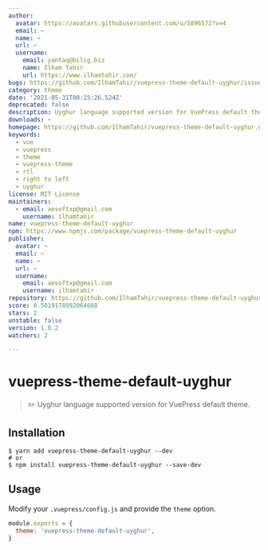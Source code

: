 ```yaml
---
author:
  avatar: https://avatars.githubusercontent.com/u/5896572?v=4
  email: ~
  name: ~
  url: ~
  username:
    email: yantaq@bilig.biz
    name: Ilham Tahir
    url: https://www.ilhamtahir.com/
bugs: https://github.com/IlhamTahir/vuepress-theme-default-uyghur/issues
category: theme
date: '2021-05-31T00:15:26.524Z'
deprecated: false
description: Uyghur language supported version for VuePress default theme v1.4.0
downloads: ~
homepage: https://github.com/IlhamTahir/vuepress-theme-default-uyghur.git#readme
keywords:
  - vue
  - vuepress
  - theme
  - vuepress-theme
  - rtl
  - right to left
  - uyghur
license: MIT License
maintainers:
  - email: aesoftxp@gmail.com
    username: ilhamtahir
name: vuepress-theme-default-uyghur
npm: https://www.npmjs.com/package/vuepress-theme-default-uyghur
publisher:
  avatar: ~
  email: ~
  name: ~
  url: ~
  username:
    email: aesoftxp@gmail.com
    username: ilhamtahir
repository: https://github.com/IlhamTahir/vuepress-theme-default-uyghur
score: 0.5019178992064668
stars: 2
unstable: false
version: 1.0.2
watchers: 2

---
```


# vuepress-theme-default-uyghur

> ✏️ Uyghur language supported version for VuePress default theme.


## Installation


```shell
$ yarn add vuepress-theme-default-uyghur --dev
# or
$ npm install vuepress-theme-default-uyghur --save-dev
```

## Usage

Modify your `.vuepress/config.js` and provide the `theme` option.

```js
module.exports = {
  theme: 'vuepress-theme-default-uyghur',
}
```

